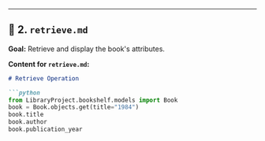 
---

## 📝 2. `retrieve.md`
**Goal:** Retrieve and display the book's attributes.

**Content for `retrieve.md`:**
```markdown
# Retrieve Operation

```python
from LibraryProject.bookshelf.models import Book
book = Book.objects.get(title="1984")
book.title
book.author
book.publication_year
